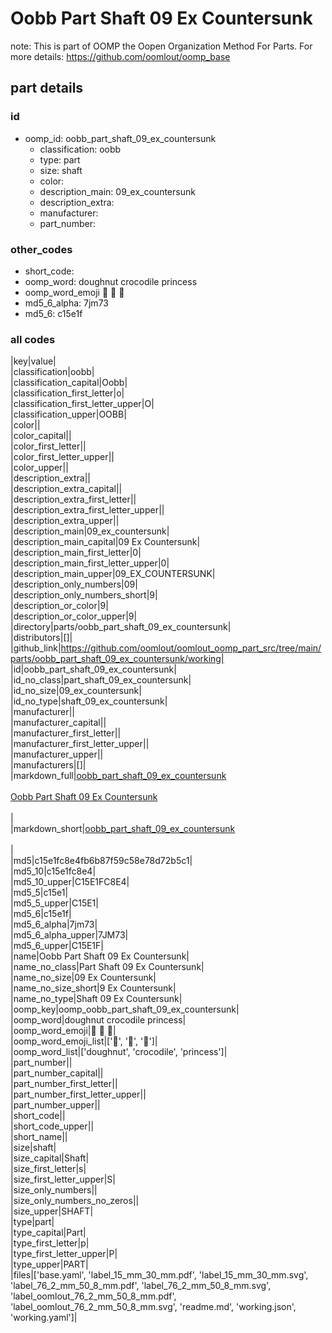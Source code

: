 # Oobb Part Shaft 09 Ex Countersunk  

note: This is part of OOMP the Oopen Organization Method For Parts. For more details: https://github.com/oomlout/oomp_base

##  part details





### id
* oomp_id: oobb_part_shaft_09_ex_countersunk
  * classification: oobb
  * type: part
  * size: shaft
  * color: 
  * description_main: 09_ex_countersunk
  * description_extra: 
  * manufacturer: 
  * part_number: 

### other_codes
* short_code: 
* oomp_word: doughnut crocodile princess
* oomp_word_emoji :doughnut: :crocodile: :princess:
* md5_6_alpha: 7jm73
* md5_6: c15e1f

### all codes 
|key|value|  
|classification|oobb|  
|classification_capital|Oobb|  
|classification_first_letter|o|  
|classification_first_letter_upper|O|  
|classification_upper|OOBB|  
|color||  
|color_capital||  
|color_first_letter||  
|color_first_letter_upper||  
|color_upper||  
|description_extra||  
|description_extra_capital||  
|description_extra_first_letter||  
|description_extra_first_letter_upper||  
|description_extra_upper||  
|description_main|09_ex_countersunk|  
|description_main_capital|09 Ex Countersunk|  
|description_main_first_letter|0|  
|description_main_first_letter_upper|0|  
|description_main_upper|09_EX_COUNTERSUNK|  
|description_only_numbers|09|  
|description_only_numbers_short|9|  
|description_or_color|9|  
|description_or_color_upper|9|  
|directory|parts/oobb_part_shaft_09_ex_countersunk|  
|distributors|[]|  
|github_link|https://github.com/oomlout/oomlout_oomp_part_src/tree/main/parts/oobb_part_shaft_09_ex_countersunk/working|  
|id|oobb_part_shaft_09_ex_countersunk|  
|id_no_class|part_shaft_09_ex_countersunk|  
|id_no_size|09_ex_countersunk|  
|id_no_type|shaft_09_ex_countersunk|  
|manufacturer||  
|manufacturer_capital||  
|manufacturer_first_letter||  
|manufacturer_first_letter_upper||  
|manufacturer_upper||  
|manufacturers|[]|  
|markdown_full|[oobb_part_shaft_09_ex_countersunk](https://github.com/oomlout/oomlout_oomp_part_src/tree/main/parts/oobb_part_shaft_09_ex_countersunk/working)<br>[](https://github.com/oomlout/oomlout_oomp_part_src/tree/main/parts/oobb_part_shaft_09_ex_countersunk/working)<br>[Oobb Part Shaft 09 Ex Countersunk](https://github.com/oomlout/oomlout_oomp_part_src/tree/main/parts/oobb_part_shaft_09_ex_countersunk/working)<br><br>|  
|markdown_short|[oobb_part_shaft_09_ex_countersunk](https://github.com/oomlout/oomlout_oomp_part_src/tree/main/parts/oobb_part_shaft_09_ex_countersunk/working)<br><br>|  
|md5|c15e1fc8e4fb6b87f59c58e78d72b5c1|  
|md5_10|c15e1fc8e4|  
|md5_10_upper|C15E1FC8E4|  
|md5_5|c15e1|  
|md5_5_upper|C15E1|  
|md5_6|c15e1f|  
|md5_6_alpha|7jm73|  
|md5_6_alpha_upper|7JM73|  
|md5_6_upper|C15E1F|  
|name|Oobb Part Shaft 09 Ex Countersunk|  
|name_no_class|Part Shaft 09 Ex Countersunk|  
|name_no_size|09 Ex Countersunk|  
|name_no_size_short|9 Ex Countersunk|  
|name_no_type|Shaft 09 Ex Countersunk|  
|oomp_key|oomp_oobb_part_shaft_09_ex_countersunk|  
|oomp_word|doughnut crocodile princess|  
|oomp_word_emoji|:doughnut: :crocodile: :princess:|  
|oomp_word_emoji_list|[':doughnut:', ':crocodile:', ':princess:']|  
|oomp_word_list|['doughnut', 'crocodile', 'princess']|  
|part_number||  
|part_number_capital||  
|part_number_first_letter||  
|part_number_first_letter_upper||  
|part_number_upper||  
|short_code||  
|short_code_upper||  
|short_name||  
|size|shaft|  
|size_capital|Shaft|  
|size_first_letter|s|  
|size_first_letter_upper|S|  
|size_only_numbers||  
|size_only_numbers_no_zeros||  
|size_upper|SHAFT|  
|type|part|  
|type_capital|Part|  
|type_first_letter|p|  
|type_first_letter_upper|P|  
|type_upper|PART|  
|files|['base.yaml', 'label_15_mm_30_mm.pdf', 'label_15_mm_30_mm.svg', 'label_76_2_mm_50_8_mm.pdf', 'label_76_2_mm_50_8_mm.svg', 'label_oomlout_76_2_mm_50_8_mm.pdf', 'label_oomlout_76_2_mm_50_8_mm.svg', 'readme.md', 'working.json', 'working.yaml']|  
